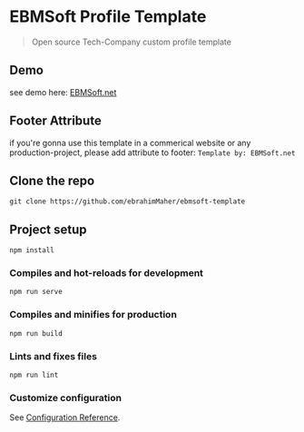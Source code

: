 # EBMSoft Profile Template
> Open source Tech-Company custom profile template

## Demo
see demo here: [EBMSoft.net](https://www.ebmsoft.net)

## Footer Attribute
if you're gonna use this template in a commerical website or any production-project, please add attribute to footer: `Template by: EBMSoft.net`

## Clone the repo
```
git clone https://github.com/ebrahimMaher/ebmsoft-template
```

## Project setup
```
npm install
```

### Compiles and hot-reloads for development
```
npm run serve
```

### Compiles and minifies for production
```
npm run build
```

### Lints and fixes files
```
npm run lint
```

### Customize configuration
See [Configuration Reference](https://cli.vuejs.org/config/).

